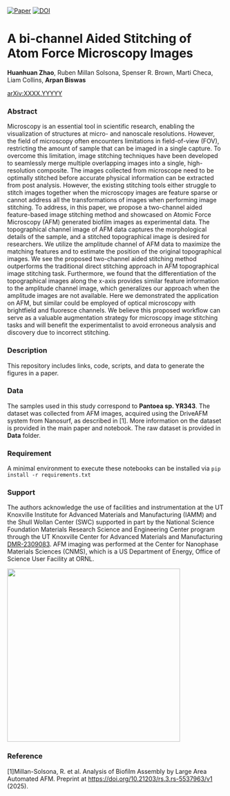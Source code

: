 [![Paper](https://img.shields.io/badge/paper-arXiv%3AXXXX.YYYYY-B31B1B.svg)](https://arxiv.org/abs/XXXX.YYYYY)
[![DOI](https://zenodo.org/badge/DOI/10.5281/zenodo.XXXXXXX.svg)](https://zenodo.org/badge/latestdoi/XXXXYYYYY)

# A bi-channel Aided Stitching of Atom Force Microscopy Images 

**Huanhuan Zhao**, Ruben Millan Solsona, Spenser R. Brown, Marti Checa, Liam Collins, **Arpan Biswas** 

[arXiv:XXXX.YYYYY](https://arxiv.org/abs/XXXX.YYYYY)

### Abstract
Microscopy is an essential tool in scientific research, enabling the visualization of structures at micro- and nanoscale resolutions. However, the field of microscopy often encounters limitations in field-of-view (FOV), restricting the amount of sample that can be imaged in a single capture. To overcome this limitation, image stitching techniques have been developed to seamlessly merge multiple overlapping images into a single, high-resolution composite. The images collected from microscope need to be optimally stitched before accurate physical information can be extracted from post analysis. However, the existing stitching tools either struggle to stitch images together when the microscopy images are feature sparse or cannot address all the transformations of images when performing image stitching. To address, in this paper, we propose a two-channel aided feature-based image stitching method and showcased on Atomic Force Microscopy (AFM) generated biofilm images as experimental data. The topographical channel image of AFM data captures the morphological details of the sample, and a stitched topographical image is desired for researchers. We utilize the amplitude channel of AFM data to maximize the matching features and to estimate the position of the original topographical images. We see the proposed two-channel aided stitching method outperforms the traditional direct stitching approach in AFM topographical image stitching task. Furthermore, we found that the differentiation of the topographical images along the x-axis provides similar feature information to the amplitude channel image, which generalizes our approach when the amplitude images are not available. Here we demonstrated the application on AFM, but similar could be employed of optical microscopy with brightfield and fluoresce channels. We believe this proposed workflow can serve as a valuable augmentation strategy for microscopy image stitching tasks and will benefit the experimentalist to avoid erroneous analysis and discovery due to incorrect stitching.

### Description
This repository includes links, code, scripts, and data to generate the figures in a paper.

### Data
The samples used in this study correspond to **Pantoea sp. YR343**. The dataset was collected from AFM images, acquired using the DriveAFM system from Nanosurf, as described in [1]. More information on the dataset is provided in the main paper and notebook. The raw dataset is provided in **Data** folder. 

### Requirement
A minimal environment to execute these notebooks can be installed via `pip install -r requirements.txt`


### Support

The authors acknowledge the use of facilities and instrumentation at the UT Knoxville Institute for Advanced Materials and Manufacturing (IAMM) and the Shull Wollan Center (SWC) supported in part by the National Science Foundation Materials Research Science and Engineering Center program through the UT Knoxville Center for Advanced Materials and Manufacturing [DMR-2309083](https://www.nsf.gov/awardsearch/showAward?AWD_ID=2309083&HistoricalAwards=false). AFM imaging was performed at the Center for Nanophase Materials Sciences (CNMS), which is a US Department of Energy, Office of Science User Facility at ORNL.

<img width="400px" src="https://mrsec.org/sites/default/files/MRSEC%20logo_clear%20background.png">


### Reference
[1]Millan-Solsona, R. et al. Analysis of Biofilm Assembly by Large Area Automated AFM. Preprint at https://doi.org/10.21203/rs.3.rs-5537963/v1 (2025).


